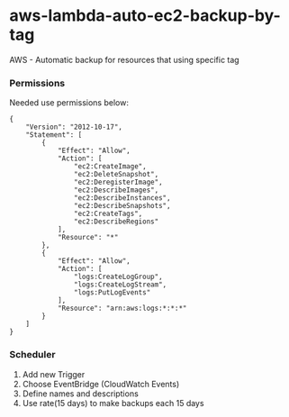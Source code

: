 # aws-lambda-auto-ec2-backup-by-tag
AWS - Automatic backup for resources that using specific tag


### Permissions
Needed use permissions below:

```
{
    "Version": "2012-10-17",
    "Statement": [
        {
            "Effect": "Allow",
            "Action": [
                "ec2:CreateImage",
                "ec2:DeleteSnapshot",
                "ec2:DeregisterImage",
                "ec2:DescribeImages",
                "ec2:DescribeInstances",
                "ec2:DescribeSnapshots",
                "ec2:CreateTags",
                "ec2:DescribeRegions"
            ],
            "Resource": "*"
        },
        {
            "Effect": "Allow",
            "Action": [
                "logs:CreateLogGroup",
                "logs:CreateLogStream",
                "logs:PutLogEvents"
            ],
            "Resource": "arn:aws:logs:*:*:*"
        }
    ]
}
```

### Scheduler

1. Add new Trigger
2. Choose EventBridge (CloudWatch Events)
3. Define names and descriptions
4. Use rate(15 days) to make backups each 15 days
